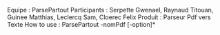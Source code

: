 Equipe : ParsePartout
Participants : Serpette Gwenael, Raynaud Titouan, Guinee Matthias, Leclercq Sam, Cloerec Felix
Produit : Parseur Pdf vers Texte
How to use : ParsePartout -nomPdf [-option]*

